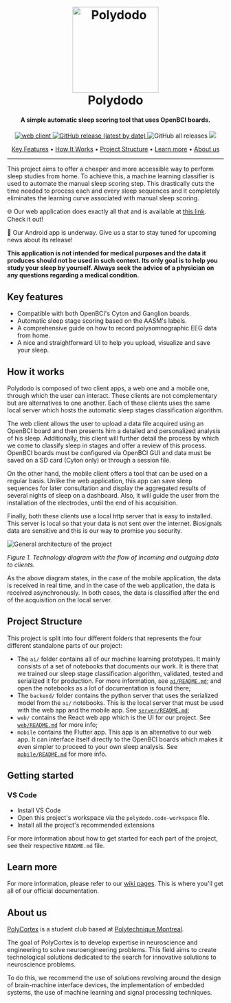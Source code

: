 <h1 align="center">
  <br>
  <img src="https://raw.githubusercontent.com/wiki/PolyCortex/polydodo/img/dodo.png" alt="Polydodo" height="200">
  <br>
  Polydodo
  <br>
</h1>

<h4 align="center">A simple automatic sleep scoring tool that uses OpenBCI boards.</h4>

<p align="center">
  <a href="https://polycortex.github.io/polydodo/#/">
    <img src="https://img.shields.io/badge/web-client-9cf?style=for-the-badge&logo=React"
         alt="web client">
  </a>
  <a href="https://github.com/PolyCortex/polydodo/releases/latest/download/polydodo_app_android.apk">
    <img alt="GitHub release (latest by date)" src="https://img.shields.io/github/v/release/PolyCortex/polydodo?label=android-apk&logo=android&style=for-the-badge">
  </a>
<img alt="GitHub all releases" src="https://img.shields.io/github/downloads/PolyCortex/polydodo/total?color=orange&label=downloads&style=for-the-badge">
  <a href="http://polycortex.polymtl.ca/">
    <img src="https://img.shields.io/badge/about%20us-%E2%84%B9-blue?style=for-the-badge">
  </a>
</p>

<p align="center">
  <a href="#key-features">Key Features</a> •
  <a href="#how-it-works">How It Works</a> •
  <a href="#project-structure">Project Structure</a> •
  <a href="#learn-more">Learn more</a> •
  <a href="#learn-more">About us</a>
</p>

___

This project aims to offer a cheaper and more accessible way to perform sleep studies from home. To achieve this, a machine learning classifier is used to automate the manual sleep scoring step. This drastically cuts the time needed to process each and every sleep sequences and it completely eliminates the learning curve associated with manual sleep scoring.

🌐 Our web application does exactly all that and is available at [this link](https://polycortex.github.io/polydodo/). Check it out!

🤖 Our Android app is underway. Give us a star to stay tuned for upcoming news about its release!

**This application is not intended for medical purposes and the data it produces should not be used in such context. Its only goal is to help you study your sleep by yourself. Always seek the advice of a physician on any questions regarding a medical condition.**

## Key features

- Compatible with both OpenBCI's Cyton and Ganglion boards.
- Automatic sleep stage scoring based on the AASM's labels.
- A comprehensive guide on how to record polysomnographic EEG data from home.
- A nice and straightforward UI to help you upload, visualize and save your sleep.

## How it works

Polydodo is composed of two client apps, a web one and a mobile one, through which the user can interact. These clients are not complementary but are alternatives to one another. Each of these clients uses the same local server which hosts the automatic sleep stages classification algorithm.

The web client allows the user to upload a data file acquired using an OpenBCI board and then presents him a detailed and personalized analysis of his sleep. Additionally, this client will further detail the process by which we come to classify sleep in stages and offer a review of this process. OpenBCI boards must be configured via OpenBCI GUI and data must be saved on a SD card (Cyton only) or through a session file.

On the other hand, the mobile client offers a tool that can be used on a regular basis. Unlike the web application, this app can save sleep sequences for later consultation and display the aggregated results of several nights of sleep on a dashboard. Also, it will guide the user from the installation of the electrodes, until the end of his acquisition.

Finally, both these clients use a local http server that is easy to installed. This server is local so that your data is not sent over the internet. Biosignals data are sensitive and this is our way to promise you security.

![General architecture of the project](https://github.com/PolyCortex/polydodo/wiki/img/general_architecture.png)

*Figure 1. Technology diagram with the flow of incoming and outgoing data to clients.*

As the above diagram states, in the case of the mobile application, the data is received in real time, and in the case of the web application, the data is received asynchronously. In both cases, the data is classified after the end of the acquisition on the local server.

## Project Structure

This project is split into four different folders that represents the four different standalone parts of our project:

- The `ai/` folder contains all of our machine learning prototypes. It mainly consists of a set of notebooks that documents our work. It is there that we trained our sleep stage classification algorithm, validated, tested and serialized it for production. For more information, see [`ai/README.md`](https://github.com/PolyCortex/polydodo/tree/master/ai); and open the notebooks as a lot of documentation is found there;
- The `backend/` folder contains the python server that uses the serialized model from the `ai/` notebooks. This is the local server that must be used with the web app and the mobile app. See [`server/README.md`](https://github.com/PolyCortex/polydodo/tree/master/backend);
- `web/` contains the React web app which is the UI for our project. See [`web/README.md`](https://github.com/PolyCortex/polydodo/tree/master/web) for more info;
- `mobile` contains the Flutter app. This app is an alternative to our web app. It can interface itself directly to the OpenBCI boards which makes it even simpler to proceed to your own sleep analysis. See [`mobile/README.md`](https://github.com/PolyCortex/polydodo/tree/master/mobile) for more info.

## Getting started

### VS Code

- Install VS Code
- Open this project's workspace via the `polydodo.code-workspace` file.
- Install all the project's recommended extensions

For more information about how to get started for each part of the project, see their respective `README.md` file.

## Learn more

For more information, please refer to our [wiki pages](https://github.com/PolyCortex/polydodo/wiki). This is where you'll get all of our official documentation.

## About us

[PolyCortex](http://polycortex.polymtl.ca/) is a student club based at [Polytechnique Montreal](https://www.polymtl.ca/).

The goal of PolyCortex is to develop expertise in neuroscience and engineering to solve neuroengineering problems. This field aims to create technological solutions dedicated to the search for innovative solutions to neuroscience problems.

To do this, we recommend the use of solutions revolving around the design of brain-machine interface devices, the implementation of embedded systems, the use of machine learning and signal processing techniques.
